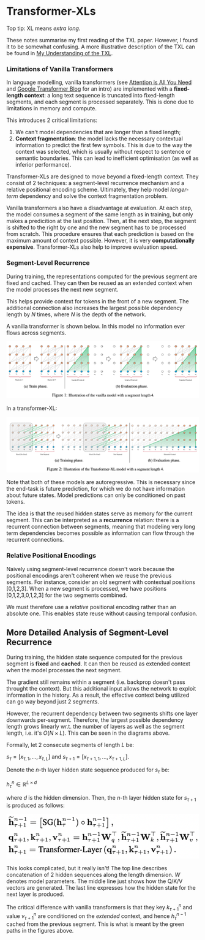 # Transformer-XLs
Top tip: XL means *extra long*.

These notes summarise my first reading of the TXL paper. However, I found it to be somewhat confusing. A more illustrative description of the TXL can be found in [My Understanding of the TXL](My%20Understanding%20of%20the%20TXL.md).

### Limitations of Vanilla Transformers
In language modelling, vanilla transformers (see [Attention is All You Need](Attention%20is%20All%20You%20Need.md) and [Google Transformer Blog](Google%20Transformer%20Blog.md) for an intro) are implemented with a **fixed-length context**: a long text sequence is truncated into fixed-length segments, and each segment is processed separately. This is done due to limitations in memory and compute.

This introduces 2 critical limitations:

1. We can't model dependencies that are longer than a fixed length;
2. **Context fragmentation**: the model lacks the necessary contextual information to predict the first few symbols. This is due to the way the context was selected, which is usually without respect to sentence or semantic boundaries. This can lead to inefficient optimisation (as well as inferior performance).

Transformer-XLs are designed to move beyond a fixed-length context. They consist of 2 techniques: a segment-level recurrence mechanism and a relative positional encoding scheme. Ultimately, they help model *longer-term* dependency and solve the context fragmentation problem.

Vanilla transformers also have a disadvantage at evaluation. At each step, the model consumes a segment of the same length as in training, but only makes a predicition at the last position. Then, at the next step, the segment is shifted to the right by one and the new segment has to be processed from scratch. This procedure ensures that each prediction is based on the maximum amount of context possible. However, it is very **computationally expensive**.
Transformer-XLs also help to improve evaluation speed.

### Segment-Level Recurrence
During training, the representations computed for the previous segment are fixed and cached. They can then be reused as an extended context when the model processes the next new segment.

This helps provide context for tokens in the front of a new segment. The additional connection also increases the largest possible dependency length by $N$ times, where $N$ is the depth of the network.

A vanilla transformer is shown below. In this model no information ever flows across segments. 

![](_attachments/Screenshot%202022-02-23%20at%2014.21.52.png)

In a transformer-XL:

![](_attachments/Screenshot%202022-02-23%20at%2014.22.01.png)

Note that both of these models are autoregressive. This is necessary since the end-task is future prediction, for which we do not have information about future states. Model predictions can only be conditioned on past tokens.

The idea is that the reused hidden states serve as memory for the current segment. This can be interpreted as a **recurrence** relation:  there is a recurrent connection between segments, meaning that modeling very long term dependencies becomes possible as information can flow through the recurrent connections.

### Relative Positional Encodings
Naively using segment-level recurrence doesn't work because the positional encodings aren't coherent when we reuse the previous segments. 
For instance, consider an old segment with contextual positions [0,1,2,3]. When a new segment is processed, we have positions [0,1,2,3,0,1,2,3] for the two segments combined.

We must therefore use a *relative* positional encoding rather than an absolute one. This enables state reuse without causing temporal confusion.

## More Detailed Analysis of Segment-Level Recurrence
During training, the hidden state sequence computed for the previous segment is **fixed** and **cached**. It can then be reused as extended context when the model processes the next segment.

The gradient still remains within a segment (i.e. backprop doesn't pass throught the context). But this additional input allows the network to exploit information in the history. As a result, the effective context being utilized can go way beyond just 2 segments.

However, the recurrent dependency between two segments shifts one layer downwards per-segment. Therefore, the largest possible dependency length grows linearly wr.t. the number of layers as well as the segment length, i.e. it's $O(N \times L)$. This can be seen in the diagrams above.

Formally, let 2 consecute segments of length $L$ be:

$s_{\tau} = [x_{\tau, 1}, ..., x_{\tau, L}]$ and $s_{\tau+1} = [x_{\tau+1, 1}, ..., x_{\tau+1, L}]$. 

Denote the $n$-th layer hidden state sequence produced for $s_{\tau}$ be:

$h_{\tau}^n \in \mathbb{R}^{L \times d}$ 

where $d$ is the hidden dimension. Then, the $n$-th layer hidden state for $s_{\tau+1}$ is produced as follows:

![](_attachments/Screenshot%202022-02-25%20at%2014.57.29.png)

This looks complicated, but it really isn't! The top line describes concatenation of 2 hidden sequences along the length dimension.
$W$ denotes model parameters. The middle line just shows how the Q/K/V vectors are generated.
The last line expresses how the hidden state for the next layer is produced. 

The critical difference with vanilla transformers is that they key $k_{\tau+1}^n$ and value $v_{\tau+1}^n$ are conditioned on the *extended* context, and hence $h_{\tau}^{n-1}$ cached from the previous segment. This is what is meant by the green paths in the figures above.



